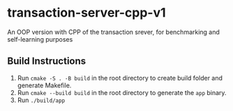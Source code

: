 # transaction-server-cpp-v1
An OOP version with CPP of the transaction srever, for benchmarking and self-learning purposes

## Build Instructions
1. Run ```cmake -S . -B build``` in the root directory to create build folder and generate Makefile.
2. Run ```cmake --build build``` in the root directory to generate the ```app``` binary.
3. Run ```./build/app``` 
